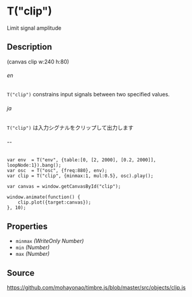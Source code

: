 T("clip")
==========
Limit signal amplitude

## Description ##

(canvas clip w:240 h:80)

###### en ######
`T("clip")` constrains input signals between two specified values.
###### ja ######
`T("clip")` は入力シグナルをクリップして出力します
###### -- ######

```timbre
var env  = T("env", {table:[0, [2, 2000], [0.2, 2000]], loopNode:1}).bang();
var osc  = T("osc", {freq:880}, env);
var clip = T("clip", {minmax:1, mul:0.5}, osc).play();

var canvas = window.getCanvasById("clip");

window.animate(function() {
    clip.plot({target:canvas});
}, 10);
```

## Properties ##
- `minmax` _(WriteOnly Number)_
- `min` _(Number)_
- `max` _(Number)_

## Source ##
https://github.com/mohayonao/timbre.js/blob/master/src/objects/clip.js
